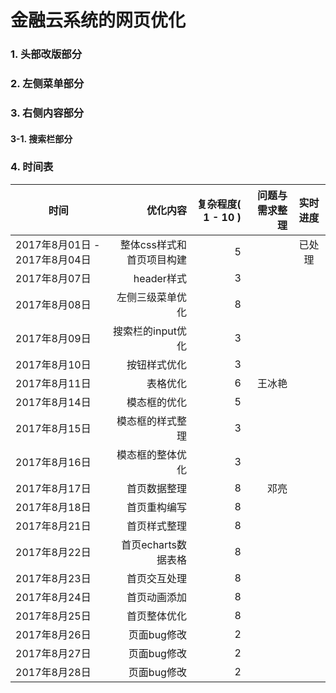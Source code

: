 # 金融云系统的网页优化

### 1. 头部改版部分








### 2. 左侧菜单部分








### 3. 右侧内容部分

#### 3-1. 搜索栏部分








### 4. 时间表

| 时间       | 优化内容   |  复杂程度( 1 - 10 )  |   问题与需求整理   |   实时进度   |
| --------   | -----:  | ----:  |   ----:  |  :----:  |
| 2017年8月01日 - 2017年8月04日        | 整体css样式和首页项目构建    |   5   |     |  已处理  |
| 2017年8月07日         |   header样式   |   3  |     |    |
| 2017年8月08日         |   左侧三级菜单优化    |   8  |    |    |
| 2017年8月09日         |   搜索栏的input优化    |   3  |     |    |
| 2017年8月10日         |   按钮样式优化    |   3  |    |    |
| 2017年8月11日         |   表格优化    |   6  |   王冰艳  |    |
| 2017年8月14日         |   模态框的优化    |  5  |    |    |
| 2017年8月15日         |   模态框的样式整理    |  3  |    |    |
| 2017年8月16日         |   模态框的整体优化    |  3  |    |    |
| 2017年8月17日         |   首页数据整理    |  8  |  邓亮   |    |
| 2017年8月18日         |   首页重构编写    |  8  |    |    |
| 2017年8月21日         |   首页样式整理    |  8  |     |    |
| 2017年8月22日         |   首页echarts数据表格    |  8  |    |    |
| 2017年8月23日         |   首页交互处理    |  8  |     |    |
| 2017年8月24日         |   首页动画添加    |  8  |    |    |
| 2017年8月25日         |   首页整体优化    |  8  |     |    |
| 2017年8月26日         |   页面bug修改    |  2  |     |    |
| 2017年8月27日         |   页面bug修改    |  2  |     |    |
| 2017年8月28日         |   页面bug修改    |  2  |     |    |
